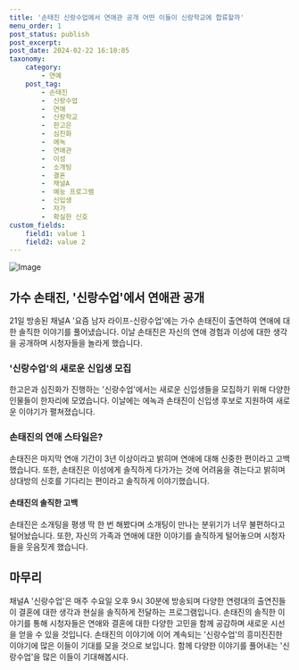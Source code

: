 ```yaml
---
title: '손태진 신랑수업에서 연애관 공개 어떤 이들이 신랑학교에 합류할까'
menu_order: 1
post_status: publish
post_excerpt: 
post_date: 2024-02-22 16:10:05
taxonomy:
    category:
        - 연예
    post_tag:
        - 손태진
        -  신랑수업
        -  연애
        -  신랑학교
        -  한고은
        -  심진화
        -  에녹
        -  연애관
        -  이성
        -  소개팅
        -  결혼
        -  채널A
        -  예능 프로그램
        -  신입생
        -  자가
        -  확실한 신호
custom_fields:
    field1: value 1
    field2: value 2
---
```


![Image](https://mimgnews.pstatic.net/image/421/2024/02/22/0007366306_001_20240222045101381.jpg?type=w540)

## 가수 손태진, '신랑수업'에서 연애관 공개
21일 방송된 채널A '요즘 남자 라이프-신랑수업'에는 가수 손태진이 출연하여 연애에 대한 솔직한 이야기를 풀어냈습니다. 이날 손태진은 자신의 연애 경험과 이성에 대한 생각을 공개하며 시청자들을 놀라게 했습니다.
### '신랑수업'의 새로운 신입생 모집
한고은과 심진화가 진행하는 '신랑수업'에서는 새로운 신입생들을 모집하기 위해 다양한 인물들이 한자리에 모였습니다. 이날에는 에녹과 손태진이 신입생 후보로 지원하여 새로운 이야기가 펼쳐졌습니다.
### 손태진의 연애 스타일은?
손태진은 마지막 연애 기간이 3년 이상이라고 밝히며 연애에 대해 신중한 편이라고 고백했습니다. 또한, 손태진은 이성에게 솔직하게 다가가는 것에 어려움을 겪는다고 밝히며 상대방의 신호를 기다리는 편이라고 솔직하게 이야기했습니다.
#### 손태진의 솔직한 고백
손태진은 소개팅을 평생 딱 한 번 해봤다며 소개팅이 만나는 분위기가 너무 불편하다고 털어놨습니다. 또한, 자신의 가족과 연애에 대한 이야기를 솔직하게 털어놓으며 시청자들을 웃음짓게 했습니다.
## 마무리
채널A '신랑수업'은 매주 수요일 오후 9시 30분에 방송되며 다양한 연령대의 출연진들이 결혼에 대한 생각과 현실을 솔직하게 전달하는 프로그램입니다. 손태진의 솔직한 이야기를 통해 시청자들은 연애와 결혼에 대한 다양한 고민을 함께 공감하며 새로운 시선을 얻을 수 있을 것입니다. 손태진의 이야기에 이어 계속되는 '신랑수업'의 흥미진진한 이야기에 많은 이들이 기대를 모을 것으로 보입니다. 함께 다양한 이야기를 풀어내는 '신랑수업'을 많은 이들이 기대해봅시다.
